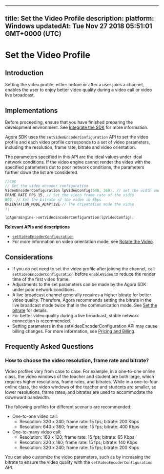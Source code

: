 
---
title: Set the Video Profile
description: 
platform: Windows
updatedAt: Tue Nov 27 2018 05:51:01 GMT+0000 (UTC)
---
# Set the Video Profile
## Introduction

Setting the video profile, either before or after a user joins a channel, enables the user to enjoy better video quality during a video call or video live broadcast.

## Implementations

Before proceeding, ensure that you have finished preparing the development environment. See [Integrate the SDK](../../en/Video/windows_video.md) for more information.

Agora SDK uses the `setVideoEncoderConfiguration` API to set the video profile and each video profile corresponds to a set of video parameters, including the resolution, frame rate, bitrate and video orientation.

The parameters specified in this API are the ideal values under ideal network conditions. If the video engine cannot render the video with the specified parameters dut to poor network conditions, the parameters further down the list are considered.

```cpp
//cpp
// Set the video encoder configuration
VideoEncoderConfiguration lpVideoConfig(640, 360), // set the width and height of the video stream. Swapping the two values does not change the video orientation
FRAME_RATE_FPS_15, // Set the video frame rate of the video
800, // Set the bitrate of the video in kbps
ORIENTATION_MODE_ADAPTIVE // The orientation mode the video
);

lpAgoraEngine->setVideoEncoderConfiguration(lpVideoConfig);
```

**Relevant APIs and descriptions**
* [`setVideoEncoderConfiguration`](https://docs.agora.io/en/Video/API%20Reference/cpp/classagora_1_1rtc_1_1_i_rtc_engine.html#a9bcbdcee0b5c52f96b32baec1922cf2e)
* For more information on video orientation mode, see [Rotate the Video](../../en/Video/rotation_guide_android.md).

## Considerations

- If you do not need to set the video profile after joining the channel, call `setVideoEncoderConfiguration` before `enableVideo` to reduce the render time of the first video frame.
- Adjustments to the set parameters can be made by the Agora SDK under poor network conditions. 
-  A live broadcast channel generally requires a higher bitrate for better video quality. Therefore, Agora recommends setting the bitrate in the live broadcast mode twice that in the communication mode. See [Set the bitrate](https://docs.agora.io/en/Video/API%20Reference/cpp/structagora_1_1rtc_1_1_video_encoder_configuration.html#af10ca07d888e2f33b34feb431300da69) for details.
- For better video quality during a live broadcast, stable network connection is recommended.
- Setting parameters in the setVideoEncoderConfiguration API may cause billing changes. For more information, see [Pricing and Billing](../../en/Agora%20Platform/billing_faq.md).

## Frequently Asked Questions

### How to choose the video resolution, frame rate and bitrate?

Video profiles vary from case to case. For example, in a one-to-one online class, the video windows of the teacher and student are both large, which requires higher resolutions, frame rates, and bitrates. While in a one-to-four online class, the video windows of the teacher and students are smaller, so lower resolutions, frame rates, and bitrates are used to accommodate the downward bandwidth.

 The following profiles for different scenario are recommended:

- One-to-one video call: 
  - Resolution: 320 x 240; frame rate: 15 fps; bitrate: 200 Kbps
  - Resolution: 640 x 360; frame rate: 15 fps; bitrate: 400 Kbps
- One-to-many video call: 
  - Resolution: 160 x 120; frame rate: 15 fps; bitrate: 65 Kbps
  - Resolution: 320 x 180; frame rate: 15 fps; bitrate: 140 Kbps
  - Resolution: 320 x 240; frame rate: 15 fps; bitrate: 200 Kbps 

You can also customize the video parameters, such as by increasing the bitrate to ensure the video quality with the `setVideoEncoderConfiguration` API.
